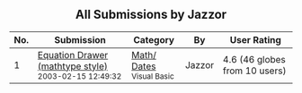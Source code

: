 ﻿<div align="center">

## All Submissions by Jazzor

</div>

No.  | Submission | Category | By   | User Rating
---- | ---------- | -------- | ---- | -----------
1 | [Equation Drawer \(mathtype style\)<br /><sup>2003-02-15 12:49:32</sup>](https://github.com/Planet-Source-Code/jazzor-equation-drawer-mathtype-style__1-43430) | [Math/ Dates<br /><sup>Visual Basic</sup>](../ByCategory/math-dates__1-37.md) | Jazzor | 4.6 (46 globes from 10 users)
